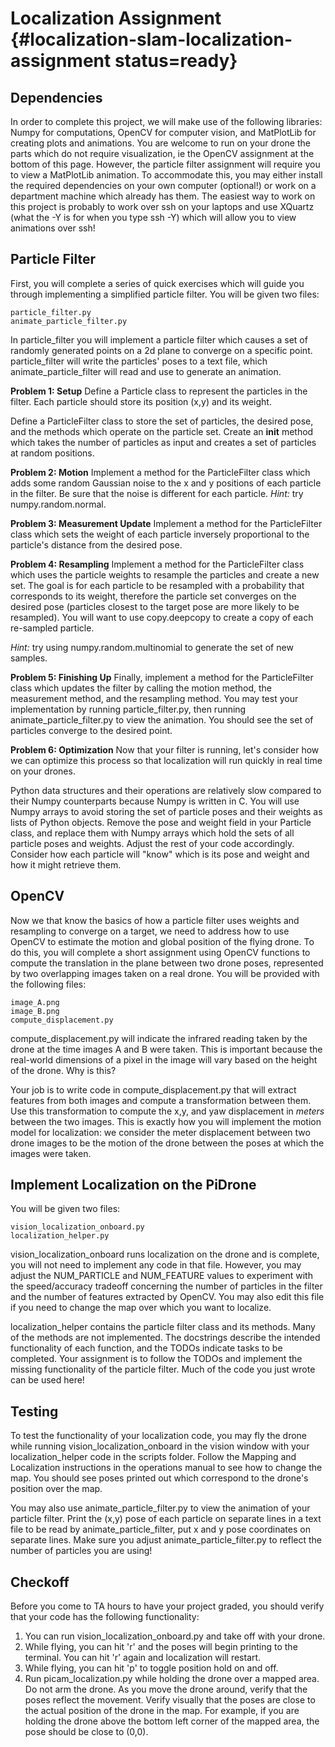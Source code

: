 # Localization Assignment {#localization-slam-localization-assignment status=ready}

## Dependencies
In order to complete this project, we will make use of the following libraries: Numpy
for computations,  OpenCV for computer vision, and MatPlotLib for creating
plots and animations. You are welcome to run on your drone the parts which do
not require visualization, ie the OpenCV assignment at the bottom of this page.
However, the particle filter assignment will require you to view a MatPlotLib
animation. To accommodate this, you may either install the required dependencies
on your own computer (optional!) or work on a department machine which already
has them. The easiest way to work on this project is probably to work over ssh on your
laptops and use XQuartz (what the -Y is for when you
type ssh -Y) which will allow you to view animations over ssh!

## Particle Filter
First, you will complete a series of quick exercises which will guide you through implementing a simplified particle filter. You will be given two files:

    particle_filter.py
    animate_particle_filter.py

In particle_filter you will implement a particle filter which causes a set of randomly generated points on a 2d plane to converge on a specific point. particle_filter will write the particles' poses to a text file, which animate_particle_filter will read and use to generate an animation.

**Problem 1: Setup**
Define a Particle class to represent the particles in the filter. Each particle should store its position (x,y) and its weight.

Define a ParticleFilter class to store the set of particles, the desired pose, and the methods which operate on the particle set.  Create an __init__ method which takes the number of particles as input and creates a set of particles at random positions.

**Problem 2: Motion**
Implement a method for the ParticleFilter class which adds some random Gaussian noise to the x and y positions of each particle in the filter. Be sure that the noise is different for each particle. *Hint:* try numpy.random.normal.

**Problem 3: Measurement Update**
Implement a method for the ParticleFilter class which sets the weight of each particle inversely proportional to the particle's distance from the desired pose.

**Problem 4: Resampling**
Implement a method for the ParticleFilter class which uses the particle weights to resample the particles and create a new set. The goal is for each particle to be resampled with a probability that corresponds to its weight, therefore the particle set converges on the desired pose (particles closest to the target pose are more likely to be resampled). You will want to use copy.deepcopy to create a copy of each re-sampled particle.

*Hint:* try using numpy.random.multinomial to generate the set of new samples.

**Problem 5: Finishing Up**
Finally, implement a method for the ParticleFilter class which updates the filter by calling the motion method, the measurement method, and the resampling method. You may test your implementation by running particle_filter.py, then running animate_particle_filter.py to view the animation. You should see the set of particles converge to the desired point.

**Problem 6: Optimization**
Now that your filter is running, let's consider how we can optimize this process so that localization will run quickly in real time on your drones.

Python data structures and their operations are relatively slow compared to their Numpy counterparts because Numpy is written in C. You will use Numpy arrays to avoid storing the set of particle poses and their weights as lists of Python objects. Remove the pose and weight field in your Particle class, and replace them with Numpy arrays which hold the sets of all particle poses and weights. Adjust the rest of your code accordingly. Consider how each particle will "know" which is its pose and weight and how it might retrieve them.

## OpenCV

Now we that know the basics of how a particle filter uses weights and resampling to converge on a target, we need to address how to use OpenCV to estimate the motion and global position of the flying drone. To do this, you will complete a short assignment using OpenCV functions to compute the translation in the plane between two drone poses, represented by two overlapping images taken on a real drone. You will be provided with the following files:

    image_A.png
    image_B.png
    compute_displacement.py

compute_displacement.py will indicate the infrared reading taken by the drone at the time images A and B were taken. This is important because the real-world dimensions of a pixel in the image will vary based on the height of the drone. Why is this?

Your job is to write code in compute_displacement.py that will extract features from both images and compute a transformation between them. Use this transformation to compute the x,y, and yaw displacement in *meters* between the two images. This is exactly how you will implement the motion model for localization: we consider the meter displacement between two drone images to be the motion of the drone between the poses at which the images were taken.

## Implement Localization on the PiDrone
You will be given two files:

    vision_localization_onboard.py
    localization_helper.py

vision_localization_onboard runs localization on the drone and is complete, you will not need to implement any code in that file. However, you may adjust the NUM_PARTICLE and NUM_FEATURE values to experiment with the speed/accuracy tradeoff concerning the number of particles in the filter and the number of features extracted by OpenCV. You may also edit this file if you need to change the map over which you want to localize.

localization_helper contains the particle filter class and its methods. Many of the methods are not implemented. The docstrings describe the intended functionality of each function, and the TODOs indicate tasks to be completed. Your assignment is to follow the TODOs and implement the missing functionality of the particle filter. Much of the code you just wrote can be used here!

## Testing
To test the functionality of your localization code, you may fly the drone while running vision_localization_onboard in the vision window with your localization_helper code in the scripts folder. Follow the Mapping and Localization instructions in the operations manual to see how to change the map. You should see poses printed out which correspond to the drone's position over the map.

You may also use animate_particle_filter.py to view the animation of your particle filter. Print the (x,y) pose of each particle on separate lines in a text file to be read by animate_particle_filter, put x and y pose coordinates on separate lines. Make sure you adjust animate_particle_filter.py to reflect the number of particles you are using!

## Checkoff
Before you come to TA hours to have your project graded, you should verify that your code has the following functionality:

 1. You can run vision_localization_onboard.py and take off with your drone.
 2. While flying, you can hit 'r' and the poses will begin printing to the terminal. You can hit 'r' again and localization will restart.
 3. While flying, you can hit 'p' to toggle position hold on and off.
 4. Run picam_localization.py while holding the drone over a mapped area. Do not arm the drone. As you move the drone around, verify that the poses reflect the movement. Verify visually that the poses are close to the actual position of the drone in the map. For example, if you are holding the drone above the bottom left corner of the mapped area, the pose should be close to (0,0).

